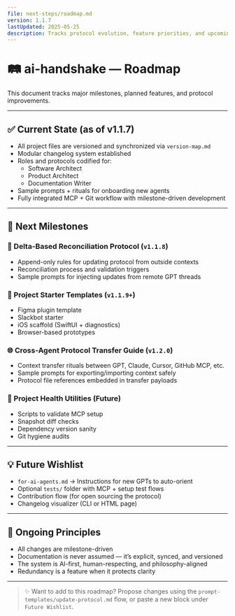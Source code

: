 ```yaml
---
file: next-steps/roadmap.md
version: 1.1.7
lastUpdated: 2025-05-25
description: Tracks protocol evolution, feature priorities, and upcoming plans
---
```


# 🛤️ ai-handshake — Roadmap

This document tracks major milestones, planned features, and protocol improvements.

---

## ✅ Current State (as of v1.1.7)

- All project files are versioned and synchronized via `version-map.md`
- Modular changelog system established
- Roles and protocols codified for:
  - Software Architect
  - Product Architect
  - Documentation Writer
- Sample prompts + rituals for onboarding new agents
- Fully integrated MCP + Git workflow with milestone-driven development

---

## 🔭 Next Milestones

### 🔄 Delta-Based Reconciliation Protocol (`v1.1.8`)
- Append-only rules for updating protocol from outside contexts
- Reconciliation process and validation triggers
- Sample prompts for injecting updates from remote GPT threads

### 🧭 Project Starter Templates (`v1.1.9+`)
- Figma plugin template
- Slackbot starter
- iOS scaffold (SwiftUI + diagnostics)
- Browser-based prototypes

### 🌐 Cross-Agent Protocol Transfer Guide (`v1.2.0`)
- Context transfer rituals between GPT, Claude, Cursor, GitHub MCP, etc.
- Sample prompts for exporting/importing context safely
- Protocol file references embedded in transfer payloads

### 🧪 Project Health Utilities (Future)
- Scripts to validate MCP setup
- Snapshot diff checks
- Dependency version sanity
- Git hygiene audits

---

## 💡 Future Wishlist

- `for-ai-agents.md` → Instructions for new GPTs to auto-orient
- Optional `tests/` folder with MCP + setup test flows
- Contribution flow (for open sourcing the protocol)
- Changelog visualizer (CLI or HTML page)

---

## 🔁 Ongoing Principles

- All changes are milestone-driven
- Documentation is never assumed — it’s explicit, synced, and versioned
- The system is AI-first, human-respecting, and philosophy-aligned
- Redundancy is a feature when it protects clarity

---

> ✨ Want to add to this roadmap?
> Propose changes using the `prompt-templates/update-protocol.md` flow, or paste a new block under `Future Wishlist`.